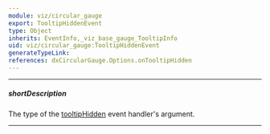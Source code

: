 ```yaml
---
module: viz/circular_gauge
export: TooltipHiddenEvent
type: Object
inherits: EventInfo,_viz_base_gauge_TooltipInfo
uid: viz/circular_gauge:TooltipHiddenEvent
generateTypeLink: 
references: dxCircularGauge.Options.onTooltipHidden
---
```

---
##### shortDescription
The type of the [tooltipHidden]({basewidgetpath}/Events/#tooltipHidden) event handler's argument.

---
<!-- Description goes here -->